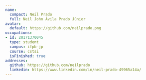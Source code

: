 ```yaml
---
name:
  compact: Neil Prado
  full: Neil John Ávila Prado Júnior
avatar:
  default: https://github.com/neilprado.png
occupations:
- id: 20171370045
  type: student
  campus: ifpb-jp
  course: cstsi
  isFinished: true
addresses:
  github: https://github.com/neilprado
  linkedin: https://www.linkedin.com/in/neil-prado-49965a14a/
---
```

